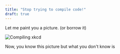 ```yaml
---
title: "Stop trying to compile code!"
draft: true
---
```


<!-- more -->
Let me paint you a picture. (or borrow it)

![Compiling xkcd](https://imgs.xkcd.com/comics/compiling.png)

Now, you know this picture but what you don't know is 

